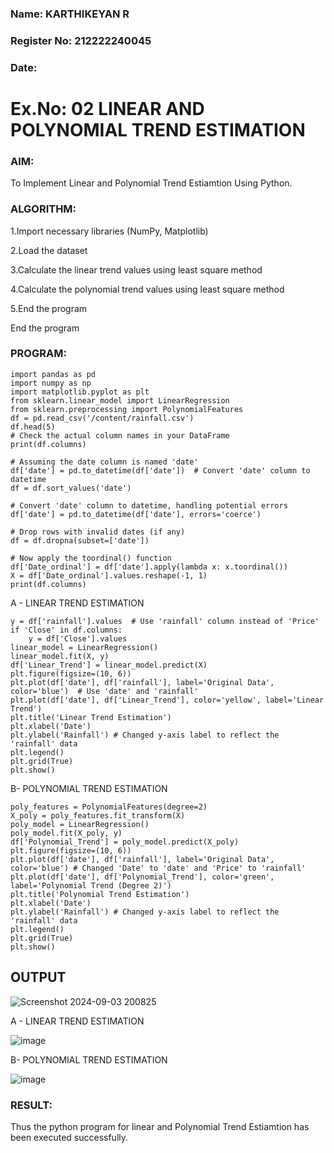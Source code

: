 ### Name: KARTHIKEYAN R
### Register No: 212222240045
### Date:
# Ex.No: 02 LINEAR AND POLYNOMIAL TREND ESTIMATION
### AIM:
To Implement Linear and Polynomial Trend Estiamtion Using Python.

### ALGORITHM:
1.Import necessary libraries (NumPy, Matplotlib)

2.Load the dataset

3.Calculate the linear trend values using least square method

4.Calculate the polynomial trend values using least square method

5.End the program

End the program
### PROGRAM:
```
import pandas as pd
import numpy as np
import matplotlib.pyplot as plt
from sklearn.linear_model import LinearRegression
from sklearn.preprocessing import PolynomialFeatures
df = pd.read_csv('/content/rainfall.csv')
df.head(5)
# Check the actual column names in your DataFrame
print(df.columns)

# Assuming the date column is named 'date' 
df['date'] = pd.to_datetime(df['date'])  # Convert 'date' column to datetime
df = df.sort_values('date')

# Convert 'date' column to datetime, handling potential errors
df['date'] = pd.to_datetime(df['date'], errors='coerce')

# Drop rows with invalid dates (if any)
df = df.dropna(subset=['date'])

# Now apply the toordinal() function
df['Date_ordinal'] = df['date'].apply(lambda x: x.toordinal())
X = df['Date_ordinal'].values.reshape(-1, 1)
print(df.columns)

```
A - LINEAR TREND ESTIMATION
```
y = df['rainfall'].values  # Use 'rainfall' column instead of 'Price'
if 'Close' in df.columns:
    y = df['Close'].values
linear_model = LinearRegression()
linear_model.fit(X, y)
df['Linear_Trend'] = linear_model.predict(X)
plt.figure(figsize=(10, 6))
plt.plot(df['date'], df['rainfall'], label='Original Data', color='blue')  # Use 'date' and 'rainfall'
plt.plot(df['date'], df['Linear_Trend'], color='yellow', label='Linear Trend')
plt.title('Linear Trend Estimation')
plt.xlabel('Date')
plt.ylabel('Rainfall') # Changed y-axis label to reflect the 'rainfall' data
plt.legend()
plt.grid(True)
plt.show()
```

B- POLYNOMIAL TREND ESTIMATION
```
poly_features = PolynomialFeatures(degree=2)
X_poly = poly_features.fit_transform(X)
poly_model = LinearRegression()
poly_model.fit(X_poly, y)
df['Polynomial_Trend'] = poly_model.predict(X_poly)
plt.figure(figsize=(10, 6))
plt.plot(df['date'], df['rainfall'], label='Original Data', color='blue') # Changed 'Date' to 'date' and 'Price' to 'rainfall'
plt.plot(df['date'], df['Polynomial_Trend'], color='green', label='Polynomial Trend (Degree 2)')
plt.title('Polynomial Trend Estimation')
plt.xlabel('Date')
plt.ylabel('Rainfall') # Changed y-axis label to reflect the 'rainfall' data
plt.legend()
plt.grid(True)
plt.show()
```

## OUTPUT 

![Screenshot 2024-09-03 200825](https://github.com/user-attachments/assets/66412a24-df14-481d-a420-cbc066c93d1a)

A - LINEAR TREND ESTIMATION

![image](https://github.com/user-attachments/assets/e06f0a53-a05f-4580-aabc-84ae3669183c)

B- POLYNOMIAL TREND ESTIMATION

![image](https://github.com/user-attachments/assets/694358cb-f5d0-4542-809a-88dcd284d1c8)



### RESULT:
Thus the python program for linear and Polynomial Trend Estiamtion has been executed successfully.
